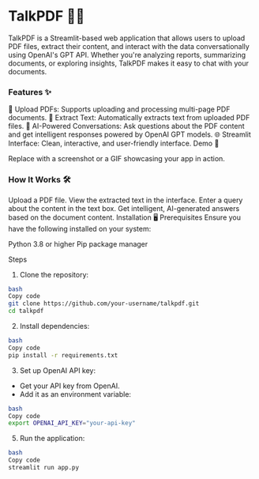 # TalkPDF 📄🤖
TalkPDF is a Streamlit-based web application that allows users to upload PDF files, extract their content, and interact with the data conversationally using OpenAI's GPT API. Whether you're analyzing reports, summarizing documents, or exploring insights, TalkPDF makes it easy to chat with your documents.

### Features ✨
📂 Upload PDFs: Supports uploading and processing multi-page PDF documents.
📝 Extract Text: Automatically extracts text from uploaded PDF files.
💬 AI-Powered Conversations: Ask questions about the PDF content and get intelligent responses powered by OpenAI GPT models.
🌐 Streamlit Interface: Clean, interactive, and user-friendly interface.
Demo 🚀

Replace with a screenshot or a GIF showcasing your app in action.

### How It Works 🛠️
Upload a PDF file.
View the extracted text in the interface.
Enter a query about the content in the text box.
Get intelligent, AI-generated answers based on the document content.
Installation 🖥️
Prerequisites
Ensure you have the following installed on your system:

Python 3.8 or higher
Pip package manager

Steps
1. Clone the repository:
```sh
bash
Copy code
git clone https://github.com/your-username/talkpdf.git  
cd talkpdf
```
2. Install dependencies:
```sh
bash
Copy code
pip install -r requirements.txt
```
3. Set up OpenAI API key:
- Get your API key from OpenAI.
- Add it as an environment variable:
```sh
bash
Copy code
export OPENAI_API_KEY="your-api-key"
 ```
5. Run the application:
 ```sh
bash
Copy code
streamlit run app.py
``` 
